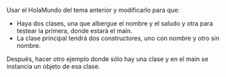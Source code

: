 Usar el HolaMundo del tema anterior y modificarlo para que:

* Haya dos clases, una que albergue el nombre y el saludo y otra para testear la primera, donde estará el main.
* La clase principal tendrá dos constructores, uno con nombre y otro sin nombre. 

Después, hacer otro ejemplo donde sólo hay una clase y en el main se instancia un objeto de esa clase. 